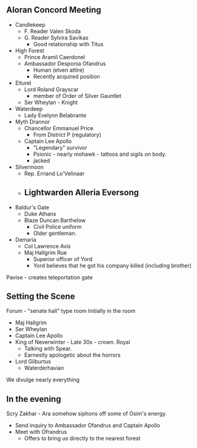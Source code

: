 ## Aloran Concord Meeting
- Candlekeep
	- F. Reader Valen Skoda
	- G. Reader Sylvira Savikas
		- Good relationship with Titus
- High Forest
	- Prince Aramil Caerdonel
	- Ambassador Desponia Ofandrus
		- Human (elven attire)
		- Recently acquired position
- Elturel
	- Lord Roland Grayscar
		- member of Order of Silver Gauntlet
	- Ser Wheylan - Knight
- Waterdeep
	- Lady Evelynn Belabrante
- Myth Drannor
	- Chancellor Emmanuel Price
		- From District P (regulatory)
	- Captain Lee Apollo
		- "Legendary" survivor
		- Psionic - nearly mohawk - tattoos and sigils on body. 
		- jacked
- Silvermoon
	- Rep. Erriand Lo'Velinaar
	- Lightwarden Alleria Eversong
		- 
- Baldur's Gate
	- Duke Athans
	- Blaze Duncan Barthelow
		- Civil Police uniform
		- Older gentleman. 
- Demaria
	- Col Lawrence Avis
	- Maj Hallgrim Rue
		- Superior officer of Yord
		- Yord believes that he got his company killed (including brother)

Pavise - creates teleportation gate
## Setting the Scene
Forum - "senate hall" type room
Initially in the room
 - Maj Hallgrim
 - Ser Wheylan
 - Captain Lee Apollo
 - King of Neverwinter - Late 30s  - crown. Royal 
	 - Talking with Spear.
	 - Earnestly apologetic about the horrors
 - Lord Gilburtus
	 - Waterderhavian

We divulge nearly everything

## In the evening
Scry Zakhar - Ara somehow siphons off some of Osim's energy. 
- Send inquiry to Ambassador Ofandrus and Captain Apollo
- Meet with Ofrandrus
	- Offers to bring us directly to the nearest forest
